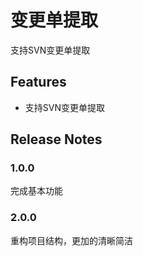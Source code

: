 # 变更单提取

支持SVN变更单提取

## Features

- 支持SVN变更单提取

## Release Notes

### 1.0.0

完成基本功能

### 2.0.0

重构项目结构，更加的清晰简洁
